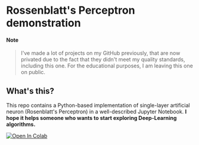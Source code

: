 # Rossenblatt's Perceptron demonstration

#### Note
> I've made a lot of projects on my GitHub previously, that are now privated due to the fact that they didn't meet my quality standards, including this one. For the educational purposes, I am leaving this one on public.

## What's this?
This repo contains a Python-based implementation of single-layer artificial neuron (Rosenblatt's Perceptron) in a well-described Jupyter Notebook. **I hope it helps someone who wants to start exploring Deep-Learning algorithms.**

[![Open In Colab](https://colab.research.google.com/assets/colab-badge.svg)](https://colab.research.google.com/github/JulWas797/Perceptron-Jupyter/blob/main/perceptron.ipynb)
